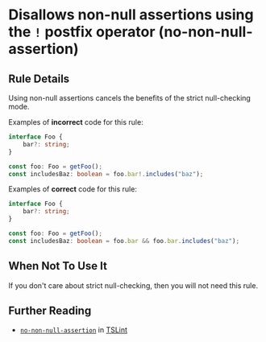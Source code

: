 # Disallows non-null assertions using the `!` postfix operator (no-non-null-assertion)

## Rule Details

Using non-null assertions cancels the benefits of the strict null-checking mode.

Examples of **incorrect** code for this rule:

```ts
interface Foo {
    bar?: string;
}

const foo: Foo = getFoo();
const includesBaz: boolean = foo.bar!.includes("baz");
```

Examples of **correct** code for this rule:

```ts
interface Foo {
    bar?: string;
}

const foo: Foo = getFoo();
const includesBaz: boolean = foo.bar && foo.bar.includes("baz");
```

## When Not To Use It

If you don't care about strict null-checking, then you will not need this rule.

## Further Reading

-   [`no-non-null-assertion`](https://palantir.github.io/tslint/rules/no-non-null-assertion/) in [TSLint](https://palantir.github.io/tslint/)
